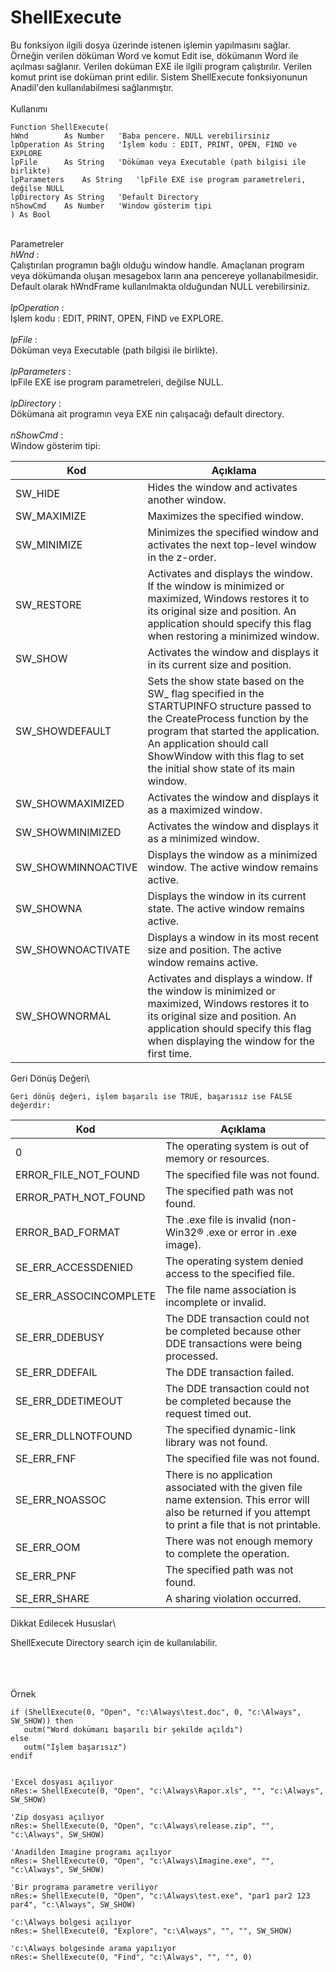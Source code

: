 # ShellExecute

Bu fonksiyon ilgili dosya üzerinde istenen işlemin yapılmasını sağlar. Örneğin verilen döküman Word ve komut Edit ise, dökümanın Word ile açılması sağlanır. Verilen doküman EXE ile ilgili program çalıştırılır. Verilen komut print ise doküman print edilir. Sistem ShellExecute fonksiyonunun Anadil'den kullanılabilmesi sağlanmıştır.\
\
Kullanımı

```
Function ShellExecute(
hWnd		As Number   'Baba pencere. NULL verebilirsiniz 
lpOperation	As String   'İşlem kodu : EDIT, PRINT, OPEN, FIND ve EXPLORE
lpFile		As String   'Döküman veya Executable (path bilgisi ile birlikte)
lpParameters	As String   'lpFile EXE ise program parametreleri, değilse NULL
lpDirectory	As String   'Default Directory
nShowCmd	As Number   'Window gösterim tipi 
) As Bool
```

\
Parametreler\
_hWnd_ :\
Çalıştırılan programın bağlı olduğu window handle. Amaçlanan program veya dökümanda oluşan mesagebox ların ana pencereye yollanabilmesidir. Default olarak hWndFrame kullanılmakta olduğundan NULL verebilirsiniz.\
\
_lpOperation_ :\
İşlem kodu : EDIT, PRINT, OPEN, FIND ve EXPLORE.\
\
_lpFile_ :\
Döküman veya Executable (path bilgisi ile birlikte).\
\
_lpParameters_ :\
lpFile EXE ise program parametreleri, değilse NULL.\
\
_lpDirectory_ :\
Dökümana ait programın veya EXE nin çalışacağı default directory.\
\
_nShowCmd_ :\
Window gösterim tipi:



| Kod                 | Açıklama                                                                                                                                                                                                                                                                   |
| ------------------- | -------------------------------------------------------------------------------------------------------------------------------------------------------------------------------------------------------------------------------------------------------------------------- |
| SW\_HIDE            | Hides the window and activates another window.                                                                                                                                                                                                                             |
| SW\_MAXIMIZE        | Maximizes the specified window.                                                                                                                                                                                                                                            |
| SW\_MINIMIZE        | Minimizes the specified window and activates the next top-level window in the z-order.                                                                                                                                                                                     |
| SW\_RESTORE         | Activates and displays the window. If the window is minimized or maximized, Windows restores it to its original size and position. An application should specify this flag when restoring a minimized window.                                                              |
| SW\_SHOW            | Activates the window and displays it in its current size and position.                                                                                                                                                                                                     |
| SW\_SHOWDEFAULT     | Sets the show state based on the SW\_ flag specified in the STARTUPINFO structure passed to the CreateProcess function by the program that started the application. An application should call ShowWindow with this flag to set the initial show state of its main window. |
| SW\_SHOWMAXIMIZED   | Activates the window and displays it as a maximized window.                                                                                                                                                                                                                |
| SW\_SHOWMINIMIZED   | Activates the window and displays it as a minimized window.                                                                                                                                                                                                                |
| SW\_SHOWMINNOACTIVE | Displays the window as a minimized window. The active window remains active.                                                                                                                                                                                               |
| SW\_SHOWNA          | Displays the window in its current state. The active window remains active.                                                                                                                                                                                                |
| SW\_SHOWNOACTIVATE  | Displays a window in its most recent size and position. The active window remains active.                                                                                                                                                                                  |
| SW\_SHOWNORMAL      | Activates and displays a window. If the window is minimized or maximized, Windows restores it to its original size and position. An application should specify this flag when displaying the window for the first time.                                                    |

Geri Dönüş Değeri\


```
Geri dönüş değeri, işlem başarılı ise TRUE, başarısız ise FALSE değerdir:
```

| Kod                      | Açıklama                                                                                                                                                      |
| ------------------------ | ------------------------------------------------------------------------------------------------------------------------------------------------------------- |
| 0                        | The operating system is out of memory or resources.                                                                                                           |
| ERROR\_FILE\_NOT\_FOUND  | The specified file was not found.                                                                                                                             |
| ERROR\_PATH\_NOT\_FOUND  | The specified path was not found.                                                                                                                             |
| ERROR\_BAD\_FORMAT       | The .exe file is invalid (non-Win32® .exe or error in .exe image).                                                                                            |
| SE\_ERR\_ACCESSDENIED    | The operating system denied access to the specified file.                                                                                                     |
| SE\_ERR\_ASSOCINCOMPLETE | The file name association is incomplete or invalid.                                                                                                           |
| SE\_ERR\_DDEBUSY         | The DDE transaction could not be completed because other DDE transactions were being processed.                                                               |
| SE\_ERR\_DDEFAIL         | The DDE transaction failed.                                                                                                                                   |
| SE\_ERR\_DDETIMEOUT      | The DDE transaction could not be completed because the request timed out.                                                                                     |
| SE\_ERR\_DLLNOTFOUND     | The specified dynamic-link library was not found.                                                                                                             |
| SE\_ERR\_FNF             | The specified file was not found.                                                                                                                             |
| SE\_ERR\_NOASSOC         | There is no application associated with the given file name extension. This error will also be returned if you attempt to print a file that is not printable. |
| SE\_ERR\_OOM             | There was not enough memory to complete the operation.                                                                                                        |
| SE\_ERR\_PNF             | The specified path was not found.                                                                                                                             |
| SE\_ERR\_SHARE           | A sharing violation occurred.                                                                                                                                 |

Dikkat Edilecek Hususlar\


ShellExecute Directory search için de kullanılabilir.

\
\
\
Örnek

```
if (ShellExecute(0, "Open", "c:\Always\test.doc", 0, "c:\Always", SW_SHOW)) then
   outm("Word dokümanı başarılı bir şekilde açıldı")
else
   outm("İşlem başarısız")
endif


'Excel dosyası açılıyor
nRes:= ShellExecute(0, "Open", "c:\Always\Rapor.xls", "", "c:\Always", SW_SHOW)

'Zip dosyası açılıyor
nRes:= ShellExecute(0, "Open", "c:\Always\release.zip", "", "c:\Always", SW_SHOW)

'Anadilden Imagine programı açılıyor
nRes:= ShellExecute(0, "Open", "c:\Always\Imagine.exe", "", "c:\Always", SW_SHOW)

'Bir programa parametre veriliyor
nRes:= ShellExecute(0, "Open", "c:\Always\test.exe", "par1 par2 123 par4", "c:\Always", SW_SHOW)

'c:\Always bolgesi açılıyor
nRes:= ShellExecute(0, "Explore", "c:\Always", "", "", SW_SHOW)

'c:\Always bolgesinde arama yapılıyor
nRes:= ShellExecute(0, "Find", "c:\Always", "", "", 0)
```
